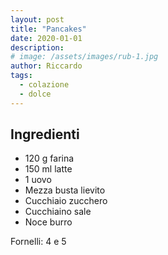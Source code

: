 ```yaml
---
layout: post
title: "Pancakes"
date: 2020-01-01
description: 
# image: /assets/images/rub-1.jpg
author: Riccardo
tags:
  - colazione
  - dolce
---
```


## Ingredienti
- 120 g farina
- 150 ml latte
- 1 uovo
- Mezza busta lievito
- Cucchiaio zucchero
- Cucchiaino sale
- Noce burro

Fornelli: 4 e 5
